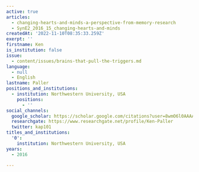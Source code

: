 ```yaml
---
active: true
articles:
  - changing-hearts-and-minds-a-perspective-from-memory-research
  - SynE2_2016_15_changing-hearts-and-minds
createdAt: '2022-11-10T08:35:33.259Z'
exerpt: ''
firstname: Ken
is_institution: false
issue:
  - content/issues/brains-that-pull-the-triggers.md
language:
  - null
  - English
lastname: Paller
positions_and_institutions:
  - institution: Northwestern University, USA
    positions:
      - ''
social_channels:
  google_scholar: https://scholar.google.com/citations?user=8wmO6l0AAAAJ&hl=en
  researchgate: https://www.researchgate.net/profile/Ken-Paller
  twitter: kap101
titles_and_institutions:
  '0':
    institution: Northwestern University, USA
years:
  - 2016

---
```

